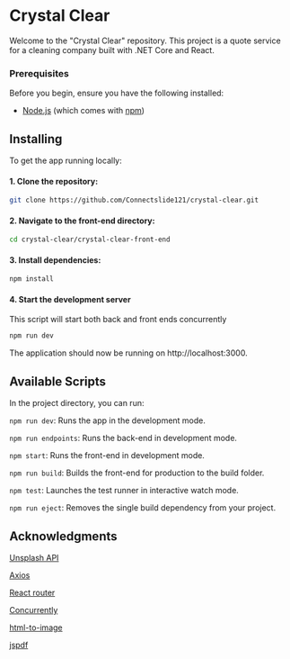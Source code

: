 # Crystal Clear

Welcome to the "Crystal Clear" repository. This project is a quote service for a cleaning company built with .NET Core and
React.

### Prerequisites

Before you begin, ensure you have the following installed:

- [Node.js](https://nodejs.org/en/) (which comes with [npm](http://npmjs.com/))

## Installing

To get the app running locally:

#### 1. Clone the repository:

```bash
git clone https://github.com/Connectslide121/crystal-clear.git
```

#### 2. Navigate to the front-end directory:

```bash
cd crystal-clear/crystal-clear-front-end
```

#### 3. Install dependencies:

```bash
npm install
```

#### 4. Start the development server

This script will start both back and front ends concurrently

```bash
npm run dev
```

The application should now be running on http://localhost:3000.

## Available Scripts

In the project directory, you can run:

`npm run dev`: Runs the app in the development mode.

`npm run endpoints`: Runs the back-end in development mode.

`npm start`: Runs the front-end in development mode.

`npm run build`: Builds the front-end for production to the build folder.

`npm test`: Launches the test runner in interactive watch mode.

`npm run eject`: Removes the single build dependency from your project.

## Acknowledgments

[Unsplash API](https://unsplash.com/developers)

[Axios](https://axios-http.com/docs/intro)

[React router](https://reactrouter.com/en/main)

[Concurrently](https://www.npmjs.com/package/concurrently)

[html-to-image](https://www.npmjs.com/package/html-to-image)

[jspdf](https://www.npmjs.com/package/jspdf)
